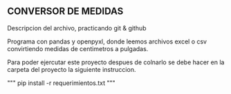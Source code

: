 ## CONVERSOR DE MEDIDAS
Descripcion del archivo, practicando git & github

Programa con pandas y openpyxl, donde leemos archivos excel o csv convirtiendo medidas de centimetros a pulgadas.

Para poder ejercutar este proyecto despues de colnarlo se debe hacer en la carpeta del proyecto la siguiente instruccion.

"""
pip install -r requerimientos.txt
"""



